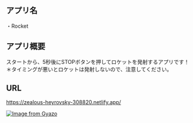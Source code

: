 
## アプリ名

・Rocket

## アプリ概要

スタートから、5秒後にSTOPボタンを押してロケットを発射するアプリです！<br>
＊タイミングが悪いとロケットは発射しないので、注意してください。

## URL
https://zealous-heyrovsky-308820.netlify.app/




[![Image from Gyazo](https://i.gyazo.com/70518ec78c3ac91cb27de3c80108f2c8.gif)](https://gyazo.com/70518ec78c3ac91cb27de3c80108f2c8)
